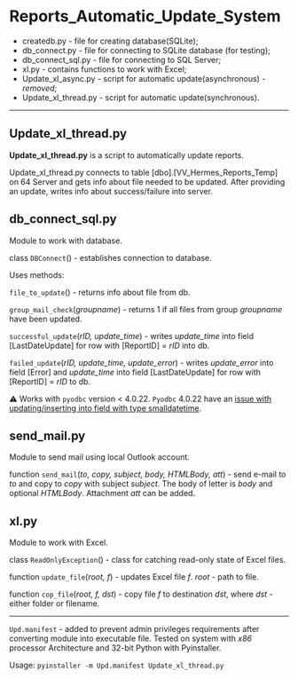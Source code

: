 # Reports_Automatic_Update_System
<ul>
<li>createdb.py - file for creating database(SQLite);</li>
<li>db_connect.py - file for connecting to SQLite database (for testing);</li>
<li>db_connect_sql.py - file for connecting to SQL Server;</li>
<li>xl.py - contains functions to work with Excel;</li>
<li>Update_xl_async.py - script for automatic update(asynchronous) - <i>removed</i>;</li>
<li>Update_xl_thread.py - script for automatic update(synchronous).</li>
</ul>
<hr>

## Update_xl_thread.py

<b>Update_xl_thread.py</b> is a script to automatically update reports.

Update_xl_thread.py connects to table [dbo].[VV_Hermes_Reports_Temp] on 64 Server and gets info about file needed to be updated. After providing an update, writes info about success/failure into server.

## db_connect_sql.py

Module to work with database.

class `DBConnect`() - establishes connection to database.

Uses methods:

`file_to_update`() - returns info about file from db.

`group_mail_check`(<i>groupname</i>) - returns 1 if all files from group <i>groupname</i> have been updated.

`successful_update`(<i>rID, update_time</i>) - writes <i>update_time</i> into field [LastDateUpdate] for row with [ReportID] = <i>rID</i> into db.

`failed_update`(<i>rID, update_time, update_error</i>) - writes <i>update_error</i> into field [Error] and <i>update_time</i> into field [LastDateUpdate] for row with [ReportID] = <i>rID</i> to db.

 :warning: Works with `pyodbc` version < 4.0.22. `Pyodbc` 4.0.22 have an [issue with updating/inserting into field with type smalldatetime](https://github.com/mkleehammer/pyodbc/issues/334).

## send_mail.py

Module to send mail using local Outlook account.

function `send_mail`(<i>to, copy, subject, body, HTMLBody, att</i>) - send e-mail to <i>to</i> and copy to <i>copy</i> with subject <i>subject</i>. The body of letter is <i>body</i> and optional <i>HTMLBody</i>. Attachment <i>att</i> can be added.

## xl.py

Module to work with Excel.

class `ReadOnlyException`() - class for catching read-only state of Excel files.

function `update_file`(<i>root, f</i>) - updates Excel file <i>f</i>. <i>root</i> - path to file.

function `cop_file`(<i>root, f, dst</i>) - copy file <i>f</i> to destination <i>dst</i>, where <i>dst</i> - either folder or filename.

<hr>

`Upd.manifest` - added to prevent admin privileges requirements after converting module into executable file. Tested on system with <i>x86</i> processor Architecture and 32-bit Python with Pyinstaller. 

Usage: `pyinstaller -m Upd.manifest Update_xl_thread.py`